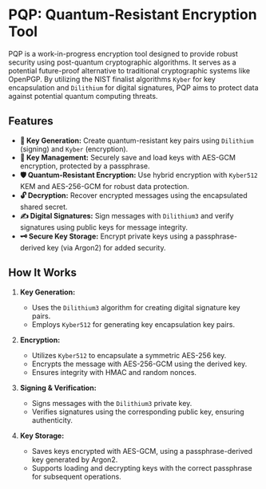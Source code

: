 # PQP: Quantum-Resistant Encryption Tool

PQP is a work-in-progress encryption tool designed to provide robust security using post-quantum cryptographic algorithms. It serves as a potential future-proof alternative to traditional cryptographic systems like OpenPGP. By utilizing the NIST finalist algorithms `Kyber` for key encapsulation and `Dilithium` for digital signatures, PQP aims to protect data against potential quantum computing threats.

## Features
- **🔑 Key Generation:** Create quantum-resistant key pairs using `Dilithium` (signing) and `Kyber` (encryption).
- **🔐 Key Management:** Securely save and load keys with AES-GCM encryption, protected by a passphrase.
- **🛡️ Quantum-Resistant Encryption:** Use hybrid encryption with `Kyber512` KEM and AES-256-GCM for robust data protection.
- **🔓 Decryption:** Recover encrypted messages using the encapsulated shared secret.
- **✍️ Digital Signatures:** Sign messages with `Dilithium3` and verify signatures using public keys for message integrity.
- **🗝️ Secure Key Storage:** Encrypt private keys using a passphrase-derived key (via Argon2) for added security.

## How It Works
1. **Key Generation:**  
   - Uses the `Dilithium3` algorithm for creating digital signature key pairs.
   - Employs `Kyber512` for generating key encapsulation key pairs.
   
2. **Encryption:**  
   - Utilizes `Kyber512` to encapsulate a symmetric AES-256 key.
   - Encrypts the message with AES-256-GCM using the derived key.
   - Ensures integrity with HMAC and random nonces.

3. **Signing & Verification:**  
   - Signs messages with the `Dilithium3` private key.
   - Verifies signatures using the corresponding public key, ensuring authenticity.

4. **Key Storage:**  
   - Saves keys encrypted with AES-GCM, using a passphrase-derived key generated by Argon2.
   - Supports loading and decrypting keys with the correct passphrase for subsequent operations.